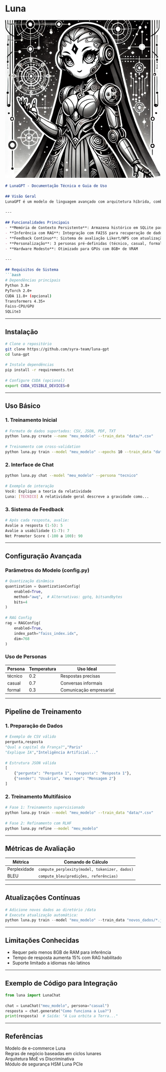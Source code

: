 # Luna

![Luna](img/Luna.png)


 ```markdown
# LunaGPT - Documentação Técnica e Guia de Uso

## Visão Geral
LunaGPT é um modelo de linguagem avançado com arquitetura híbrida, combinando técnicas de **MoE (Mixture of Experts)**, **RAG (Retrieval-Augmented Generation)** e **treinamento contínuo baseado em feedback**. Projetado para operar em hardware modesto, inclui otimizações como poda estrutural (30%) e quantização de 4 bits.

---

## Funcionalidades Principais
- **Memória de Contexto Persistente**: Armazena histórico em SQLite para coerência em conversas longas
- **Inferência com RAG**: Integração com FAISS para recuperação de dados em tempo real
- **Feedback Contínuo**: Sistema de avaliação Likert/NPS com atualização automática do modelo
- **Personalização**: 3 personas pré-definidas (técnico, casual, formal)
- **Hardware Modesto**: Otimizado para GPUs com 8GB+ de VRAM

---

## Requisitos de Sistema
```bash
# Dependências principais
Python 3.8+
PyTorch 2.0+
CUDA 11.8+ (opcional)
Transformers 4.35+
Faiss-CPU/GPU
SQLite3
```

---

## Instalação
```bash
# Clone o repositório
git clone https://github.com/syra-team/luna-gpt
cd luna-gpt

# Instale dependências
pip install -r requirements.txt

# Configure CUDA (opcional)
export CUDA_VISIBLE_DEVICES=0
```

---

## Uso Básico

### 1. Treinamento Inicial
```bash
# Formato de dados suportados: CSV, JSON, PDF, TXT
python luna.py create --name "meu_modelo" --train_data "data/*.csv"

# Treinamento com cross-validation
python luna.py train --model "meu_modelo" --epochs 10 --train_data "data/*.json"
```

### 2. Interface de Chat
```bash
python luna.py chat --model "meu_modelo" --persona "tecnico"

# Exemplo de interação
Você: Explique a teoria da relatividade
Luna: [TÉCNICO] A relatividade geral descreve a gravidade como...
```

### 3. Sistema de Feedback
```python
# Após cada resposta, avalie:
Avalie a resposta (1-5): 5
Avalie a usabilidade (1-7): 7
Net Promoter Score (-100 a 100): 90
```

---

## Configuração Avançada

### Parâmetros do Modelo (config.py)
```python
# Quantização dinâmica
quantization = QuantizationConfig(
    enabled=True,
    method="awq",  # Alternativas: gptq, bitsandbytes
    bits=4
)

# RAG Config
rag = RAGConfig(
    enabled=True,
    index_path="faiss_index.idx",
    dim=768
)
```

### Uso de Personas
| Persona  | Temperatura | Uso Ideal                |
|----------|-------------|--------------------------|
| técnico  | 0.2         | Respostas precisas       |
| casual   | 0.7         | Conversas informais      |
| formal   | 0.3         | Comunicação empresarial  |

---

## Pipeline de Treinamento

### 1. Preparação de Dados
```python
# Exemplo de CSV válido
pergunta,resposta
"Qual a capital da França?","Paris"
"Explique IA","Inteligência Artificial..." 

# Estrutura JSON válida
[
    {"pergunta": "Pergunta 1", "resposta": "Resposta 1"},
    {"sender": "Usuário", "message": "Mensagem 2"}
]
```

### 2. Treinamento Multifásico
```bash
# Fase 1: Treinamento supervisionado
python luna.py train --model "meu_modelo" --train_data "data/*.csv"

# Fase 2: Refinamento com RLHF
python luna.py refine --model "meu_modelo"
```

---

## Métricas de Avaliação
| Métrica       | Comando de Cálculo                          |
|---------------|--------------------------------------------|
| Perplexidade  | `compute_perplexity(model, tokenizer, dados)` |
| BLEU          | `compute_bleu(predições, referências)`     |

---

## Atualizações Contínuas
```python
# Adicione novos dados ao diretório /data
# Execute atualização automática:
python luna.py train --model "meu_modelo" --train_data "novos_dados/*.json"
```

---

## Limitações Conhecidas
- Requer pelo menos 8GB de RAM para inferência
- Tempo de resposta aumenta 15% com RAG habilitado
- Suporte limitado a idiomas não latinos

---

## Exemplo de Código para Integração
```python
from luna import LunaChat

chat = LunaChat("meu_modelo", persona="casual")
resposta = chat.generate("Como funciona a Lua?")
print(resposta)  # Saída: "A Lua orbita a Terra..."
```

---

## Referências
 Modelo de e-commerce Luna  
 Regras de negócio baseadas em ciclos lunares  
 Arquitetura MoE vs Discriminativa  
 Módulo de segurança HSM Luna PCIe
```
